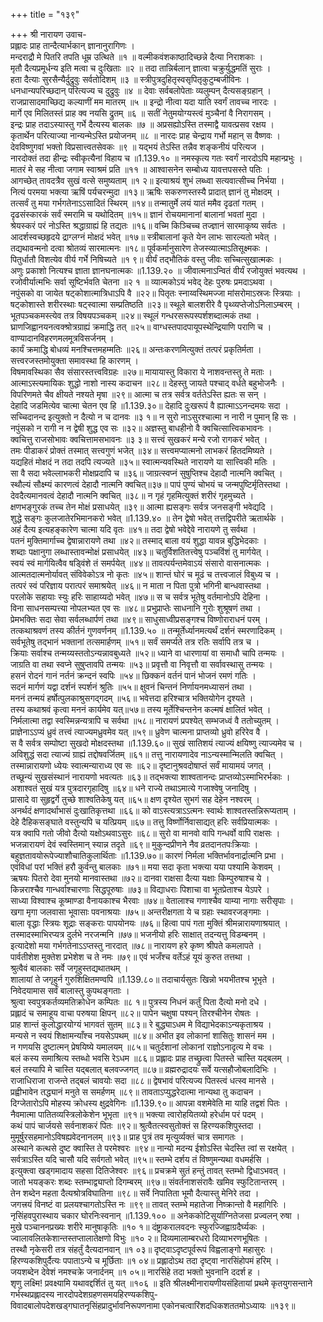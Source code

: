 +++
title = "१३९"

+++
श्री नारायण उवाच-  
प्रह्लादः प्राह तान्दैत्यार्भकान् ज्ञानानुरागिणः ।  
मन्दराद्रौ मे पितरि तपति धूम्र उत्थिते ॥१ ॥
वल्मीकवंशकाष्ठादिच्छन्ने दैत्या निराशकाः ।  
मृतौ दैत्यप्रमूर्धन्य इति मत्वा च दुःखिताः ॥२ ॥
तदा तान्निर्बलान् ज्ञात्वा चक्रुर्युद्धमतिं सुराः ।  
हता दैत्याः सुरसैन्यैर्दुद्रुवुः सर्वतोदिशम् ॥३ ॥
स्त्रीपुत्रदुहितृस्वसृपितृकुटुम्बजीविनः ।  
धनधान्यपरिच्छदान् परित्यज्य च दुद्रुवुः ॥४ ॥
देवाः सर्वबलोपेताः व्यलुम्पन् दैत्यसङ्ग्रहान् ।  
राजप्रासादमाच्छिद्य कल्याणीं मम मातरम् ॥५ ॥
इन्द्रो नीत्वा यदा याति स्वर्गं तावच्च नारदः ।  
मार्गे एव मिलितस्तं प्राह क्व नयसि द्रुतम् ॥६ ॥
सतीं नेतुमयोग्यस्त्वं मुञ्चैनां वै निरागसम् ।  
इन्द्रः प्राह तदाऽस्यास्तु गर्भे दैत्यस्य बालकः ॥७ ॥
अप्रसह्योऽस्ति तस्माद्वै यावत्प्रसव रक्षय ।  
कृतार्थेन परित्याज्या नान्यन्मेऽस्ति प्रयोजनम् ॥८ ॥
नारदः प्राह चेन्द्राय गर्भो महान् स वैष्णवः ।  
देवविष्णुगवां भक्तो विप्रसात्त्वतसेवकः ॥९ ॥
यद्भयं तेऽस्ति तन्नैव शङ्कनीयं परित्यज ।  
नारदोक्तं तदा हीन्द्रः स्वीकृत्यैनां विहाय च ॥1.139.१० ॥
नमस्कृत्य गतः स्वर्गं नारदोऽपि महान्प्रभुः ।  
मातरं मे सह नीत्वा जगाम स्वाश्रमं प्रति ॥११ ॥
आश्वासनेन सम्बोध्य यावत्तपसस्ते पतिः ।  
आगच्छेत् तावदत्रैव सुखं वत्से समुष्यताम् ॥१ २॥
इत्याश्रयं शुभं लब्ध्वा सत्यवात्सीच्च निर्भया ।  
नित्यं परमया भक्त्या ऋषिं पर्यचरन्मुदा ॥१३॥
ऋषिः सकरुणस्तस्यै प्रादात् ज्ञानं तु मोक्षदम् ।  
तत्सर्वं तु मया गर्भगतेनाऽऽसादितं स्थिरम् ॥१४॥
तन्मातुर्मे लयं यातं ममैव दृढतां गतम् ।  
दृढसंस्कारकं सर्वं स्मरामि च यथोदितम् ॥१५॥
ज्ञानं रोचयमानानां बालानां भवतां मुदा ।  
श्रेयस्करं परं नोऽस्ति श्रद्धाग्राह्यं हि तद्यतः ॥१६॥
वच्मि किञ्चिच्च तज्ज्ञानं सारमाकृष्य सर्वतः ।  
आदर्शस्वच्छहृदये द्राग्लग्नं मोक्षदं भवेत् ॥१७॥
स्त्रीबालानां कृते येन लाभः सारल्यतो भवेत् ।  
तद्यथावन्मनो दत्वा श्रोतव्यं सारमात्मनः ॥१८॥
पूर्वकर्मानुसारेण तेजस्व्यात्माऽतिसूक्ष्मकः ।  
पितुर्धातौ विशत्येव वीर्य गर्भे निषिच्यते ॥१ ९॥
वीर्यं तद्भौतिकं वस्तु जीवः सच्चित्सुखात्मकः ।  
अणुः प्रकाशो नित्यश्च ज्ञाता ज्ञानघनात्मकः ॥1.139.२० ॥
जीवात्मनाऽन्वितं वीर्यं रजोयुक्तं भवत्यथ ।  
रजोवीर्यात्मभिः सर्वा सूष्टिर्भवति चेतना ॥२ १ ॥
व्यात्मकोऽयं भवेद् देहः पुरुषः प्रमदाऽथवा ।  
नपुंसको वा जायेत षट्कोशात्मात्रिधाऽपि वै ॥२२॥
पितृतः स्नाय्वस्थिमज्जा मांसरोमाऽस्रजः स्त्रियाः ।  
षट्कोशास्ते शरीरस्थाः षट्स्वात्मा सम्प्रतिष्ठति ॥२३॥
स्थूले बालशरीरे वै पृथ्व्यप्तेजोऽनिलाऽम्बरम् ।  
भूतपञ्चकमस्त्येव तत्र विषयपञ्चकम् ॥२४॥
स्थूलं गन्धरसरूपस्पर्शशब्दात्मकं तथा ।  
घ्राणजिह्वानयनत्वक्श्रोत्रग्राह्यं क्रमाद्धि तत् ॥२५॥
वाग्धस्तपादपायूपस्थेन्द्रियाणि पराणि च ।  
वाण्यादानविहरणमलमूत्रविसर्जनम् ।  
कार्यं क्रमाद्धि बोधव्यं मनश्चित्तमहम्मतिः ॥२६॥
अन्तःकरणमित्युक्तं तत्परं प्रकृतिर्मता ।  
सत्त्वरजस्तमोयुक्ता समावस्था हि कारणम् ।  
विषमावस्थिका सैव संसारस्तत्त्वविग्रहः ॥२७॥
मायायास्तु विकारा ये नाशवन्तस्तु ते मताः ।  
आत्माऽस्त्यमायिकः शुद्धो नाशो नास्य कदाचन ॥२८॥
देहस्तु जायते पश्चाद् वर्धते बहुभोजनैः ।  
विपरिणमते चैव क्षीयते नश्यते मृषा ॥२९॥
आत्मा च तत्र सर्वत्र वर्ततेऽस्ति ह्यतः स सन् ।  
देहादि जडमित्येव चात्मा चेतन एव हि ॥1.139.३०॥
देहादि दुःखरूपं वै ह्यात्माऽऽनन्दमयः सदा ।  
सच्चिदानन्द इत्युक्तो न दैत्यो न च दानवः ॥३ १॥
न सुरो नाऽसुरश्चात्मा न नारी न पुमान् हि सः ।  
नपुंसको न रागी न न द्वेषी शुद्ध एव सः ॥३२॥
अज्ञस्तु बाधहीनो वै क्वचित्सात्त्विकभावनः ।  
क्वचित्तु राजसोभावः क्वचित्तामसभावनः ॥३ ३॥
सत्त्वं सुखकरं मन्ये रजो रागकरं भवेत् ।  
तमः पीडाकरं प्रोक्तं तस्मात् सत्त्वगुणं भजेत् ॥३४॥
सत्त्वमप्यात्मनो लाभकरं हितदमिष्यते ।  
यद्यहितं मोक्षदं न तदा तदपि त्यज्यते ॥३५॥
स्वात्मन्यवस्थिते नारायणे या सात्त्विकी मतिः ।  
सा वै सदा भवेल्लाभकरी मोक्षप्रदापि च ॥३६॥
जाग्रत्स्वप्नं सुषुप्तिश्च देहादौ नात्मनि क्वचित् ।  
स्थौल्यं सौक्ष्म्यं कारणत्वं देहादौ नात्मनि क्वचित्॥३७॥
पापं पुण्यं चोभयं च जन्मपुष्टिर्मृतिस्तथा ।  
देवदैत्यमानवत्वं देहादौ नात्मनि क्वचित् ॥३८॥
न गृहं गृहमित्युक्तं शरीरं गृहमुच्यते ।  
क्षणभङ्गुरकं तच्च तेन मोक्षं प्रसाधयेत् ॥३९॥
आत्मा ह्यसङ्गः सर्वत्र जनसङ्गी भवेद्यदि ।  
शुद्धे सङ्गः कुलजातेरभिमानकरो भवेत् ॥1.139.४० ॥
तेन द्वेषो भवेत् तत्तद्विपरीते ऋतार्थके ।  
अहं दैत्य इत्यहङ्कारेण चात्मा यदि वृतः ॥४१॥
तदा द्वेषो भवेद्देवे नारायणे तु सर्वथा ।  
पतनं मुक्तिमार्गाच्च द्वेषान्नारायणे तथा ॥४२॥
तस्माद् बाला वयं शुद्धा यावन्न बुद्धिभेदकाः ।  
शब्दाः पक्षानुगा लब्धास्तावन्मोक्षं प्रसाधयेत् ॥४३॥
चतुर्विशतितत्त्वेषु पञ्चविंशं तु मार्गयेत् ।  
स्वयं स्वं मार्गयित्वैव षड्विंशे तं समर्पयेत् ॥४४॥
तावत्पर्यन्तमेवाऽयं संसारो वासनात्मकः ।  
आत्मतदात्मनोर्यावत् संविवेकोऽत्र नो कृतः ॥४५॥
शान्तं घोरं च मूढं च तत्त्वजालं विबुध्य च ।  
तत्परं स्वं परिज्ञाय परात्परं समाश्रयेत् ॥४६॥
न माता न पिता पुत्रो भगिनी बान्धवास्तथा ।  
परलोके सहायाः स्युः हरिः साहाय्यदो भवेत् ॥४७॥
स च सर्वत्र भूतेषु वर्तमानोऽपि देहिना ।  
विना साधनसम्पत्त्या नोपलभ्यत एव सः ॥४८॥
प्रभुप्राप्तेः साधनानि गुरोः शुश्रूषणं तथा ।  
प्रेमभक्तिः सदा सेवा सर्वलब्धार्पणं तथा ॥४९॥
साधुसाध्वीप्रसङ्गश्च विष्णोराराधनं परम् ।  
तत्कथाश्रवणं तस्य कीर्तनं गुणवर्णनम् ॥1.139.५० ॥
तन्मूर्तेर्ध्यानमत्यर्थं दर्शनं स्मरणादिकम् ।  
सर्वभूतेषु तद्भानं भक्तानां तत्समार्हणम् ॥५१॥
सर्वं समर्प्यते तत्र रतिः सर्वापि तत्र च ।  
क्रियाः सर्वाश्च तन्मय्यस्ततोऽन्यन्नावबुध्यते ॥५२॥
ध्याने वा धारणायां वा समाधौ चापि तन्मयः ।  
जाग्रति वा तथा स्वप्ने सुषुप्तावपि तन्मयः ॥५३॥
प्रवृत्तौ वा निवृत्तौ वा सर्वावस्थासु तन्मयः ।  
हसनं रोदनं गानं नर्तनं क्रन्दनं स्वपिः ॥५४॥
छिक्कनं वर्तनं पानं भोजनं रमणं गतिः ।  
सदनं मार्गणं यद्वा दर्शनं स्पर्शनं श्रुतिः ॥५५॥
क्षुवनं चिन्तनं निर्णायनमध्यासनं तथा ।  
मननं तन्मयं हर्षोत्पुलकाश्रुसगद्गदम् ॥५६॥
भवेत्तदा हरिश्चात्र भक्तियोगेन दृश्यते ।  
तस्य कथाश्रवं कृत्वा मननं कार्यमेव यत्॥५७॥
तस्य मूर्तेश्चिन्तनेन कल्मषं क्षालितं भवेत् ।  
निर्मलात्मा तद्वा स्वस्मिन्नन्यत्रापि च सर्वथा ॥५८॥
नारायणं प्रपश्येत् सम्भजध्वं वै ततोच्युतम् ।  
प्राज्ञेनाऽऽप्यं ध्रुवं तत्त्वं त्याज्यमध्रुवमेव यत् ॥५९॥
ध्रुवेण चात्मना प्राप्तव्यो ध्रुवो हरिरेव वै ।  
स वै सर्वत्र सम्पोष्टा सुखदो मोक्षदस्तथा ॥1.139.६०॥
सुखं सातिशयं त्याज्यं क्षयिष्णु त्याज्यमेव च ।  
अविशुद्धं सदा त्याज्यं ग्राह्यं तद्दोषवर्जितम् ॥६१॥
तत्तु नारायणादेव नाऽन्यस्मान्मिलति क्वचित् ।  
तस्मान्नारायणो ध्येयः स्वात्मन्याराध्य एव सः ॥६२॥
दृष्टानुश्रवदोषाप्तं सर्वं मायामयं जगत् ।  
तच्छून्यं सुखसंस्थानं नारायणो भवत्यतः ॥६३॥
तद्भक्त्या शाश्वतानन्दः प्राप्तव्योऽस्माभिरर्भकाः ।  
अशाश्वतं सुखं यत्र पुत्रदारगृहादिषु ॥६४॥
धने राज्ये तथाऽमात्ये गजाश्वेषु जनादिषु ।  
प्रासादे वा सुहृद्वर्गे तुच्छे शाश्वतिकेषु यत् ॥६५॥
क्षण दृश्येत सुभगं सह देहेन नश्वरम् ।  
अनर्थदं क्षणादर्थाभासं दुःखातिकृत्तथा ॥६६॥
को वाऽस्त्यत्राऽऽत्मनः स्वार्थः शाश्वतस्तन्निरूप्यताम् ।  
देहे दैहिकसङ्घाते वस्तुन्यपि च यत्प्रियम् ॥६७॥
तत्तु विर्ष्णोर्निवासाद्यत् हरिः सर्वप्रियात्मकः ।  
यत्र क्वापि गतो जीवो दैत्यो यक्षोऽथवाऽसुरः ॥६८॥
सुरो वा मानवो वापि गन्धर्वो वापि राक्षसः ।  
भजन्नारायणं देवं स्वस्तिमान् स्यान्न तदृते ॥६९॥
मुकुन्दप्रीणने नैव व्रतदानतपःक्रियाः ।  
बहुज्ञतावयोरूपेज्याशौचातिकुलार्थिताः ॥1.139.७०॥
कारणं निर्मला भक्तिर्भावनार्द्रात्मनि प्रभा ।  
एवंविधां परां भक्तिं हरौ कुर्वन्तु बालकाः ॥७१॥
मया सदा कृता भक्त्या यया पश्यामि केशवम् ।  
ऋषयः पितरो देवा मुनयो मानवास्तथा ॥७२॥
दानवा राक्षसा दैत्या यक्षाः किम्पुरुषाश्च ये ।  
किन्नराश्चैव गान्धर्वाश्चारणाः सिद्धपूरुषाः ॥७३॥
विद्याधराः पिशाचा वा भूतप्रेताश्च येऽपरे ।  
साध्या विश्वाश्च कूष्माण्डा वैनायकाश्च भैरवाः ॥७४॥
वेतालाश्च गणाश्चैव याम्या नागाः सरीसृपाः ।  
खगा मृगा जलवासा भूवासाः पवनाश्रयाः ॥७५॥
अन्तरीक्षगता ये च ग्रहाः स्थावरजङ्गमाः ।  
बाला वृद्धाः स्त्रियः शूद्राः सङ्कराः पापयोनयः ॥७६॥
हित्वा पापं गता मुक्तिं श्रीमन्नारायणाश्रयात् ।  
तस्मादस्माभिरप्यत्र दुर्लभे नरजन्मनि ॥७७॥
भजनीयो हरिः साक्षात् तदन्यत्तु विडम्बनम् ।  
इत्यादेशो मया गर्भगतेनाऽऽप्तस्तु नारदात् ॥७८॥
नारायण हरे कृष्ण श्रीपते कमलापते ।  
पार्वतीशेश मुक्तेश प्रभेशेश च ते नमः ॥७९॥
एवं भजँश्च वर्तेऽहं यूयं कुरुत तत्तथा ।  
श्रुत्वैवं बालकाः सर्वे जगृहुस्तद्यथातथम् ।  
शालायां ते जगृहुर्न गुरुशिक्षितमण्वपि ॥1.139.८०॥
तदाचार्यसुतः खिन्नो भयभीतश्च भूभृते ।  
निवेदयामास सर्वं बालास्तु कुपथङ्गताः ।  
श्रुत्वा स्वपुत्रकर्तव्यमतिक्रोधेन कम्पितः ॥८ १॥
पुत्रस्य निधनं कर्तुं पिता दैत्यो मनो दधे ।  
प्रह्लादं च समाहूय वाचा परुषया क्षिपन् ॥८२॥
पापेन चक्षुषा पश्यन् तिरश्चीनेन रोषतः ।  
प्राह शान्तं कुलोद्धारयोग्यं भागवतं सुतम् ॥८३॥
रे बुद्ध्याऽधम मे विद्याभेदकाऽन्यकृताश्रय ।  
मन्यसे न स्वयं शिक्षामन्याँश्च नयसेऽपथम् ॥८४॥
अभीत इव लोकानां शासितुः शासनं मम ।  
न गणयसि दुष्टात्मन् प्रेषयिष्ये यमालयम् ॥८५॥
चतुर्दशानां लोकानां राज्ञोऽनादृत्य मे वचः ।  
बलं कस्य समाश्रित्य स्तब्धो भवसि रेऽधम ॥८६॥
प्रह्लादः प्राह तच्छ्रुत्वा पितस्ते चास्ति यद्बलम् ।  
बलं तस्यापि मे चास्ति यद्बलात् बलवज्जगत् ॥८७॥
व्रह्मरुद्रादयः सर्वे यत्सहौजोबलादिभिः ।  
राजाधिराजा राजन्ते तद्बलं चावयोः सदा ॥८८॥
द्वेषभावं परित्यज्य पितस्त्वं धत्स्व मानसे ।  
प्रह्वीभावेन तद्ध्यानं मनुते स समर्हणम् ॥८९॥
तावताऽप्युद्धरेदात्मा नान्यथा तु कदाचन ।  
दिग्जेतारोऽपि मोहस्य क्रोधस्य क्षुद्रवेगिनः ॥1.139.९०॥
आपन्ना वशमेवेति मा याहि तद्वशं पितः ।  
नैवमात्मा पातितव्यस्त्रिलोकेशेन भूभृता ॥९१॥
भक्त्या त्वारोहयितव्यो हरेर्धाम परं पदम् ।  
कथं पापं चार्जयसे सर्वनाशकरं पितः ॥९२॥
श्रुत्वैतत्स्वसुतोक्तं स हिरण्यकशिपुस्तदा ।  
मुमूर्षुरसहमानोऽविषह्यवेदनानलम् ॥९३॥
प्राह पुत्रं तव मृत्युर्व्यक्तं चात्र समागतः ।  
अस्थाने कत्थसे दुष्ट क्वास्ति ते परमेश्वरः ॥९४॥
नान्यो मदन्य ईशोऽस्ति चेदस्ति त्वां स रक्षयेत् ।  
सर्वत्राऽस्ति यदि चासौ यदि सर्वगतो भवेत् ॥९५॥
स्तम्भे दर्शय तं विष्णुमन्यथा वधमर्हसि ।  
इत्युक्त्वा खड्गमादाय सहसा दितिजेश्वरः ॥९६॥
प्रचक्रमे सुतं हन्तुं तावत् स्तम्भो द्विधाऽभवत् ।  
जातो भयङ्करः शब्दः स्तम्भाद्व्याप्तो दिगम्बरम् ॥९७॥
संवर्तनाशसंरावैः खमिव स्फुटितान्तरम् ।  
तेन शब्देन महता दैत्यश्रोत्रविघातिना ॥९८॥
सर्वे निपातिता भूमौ दैत्यास्तु मेनिरे तदा ।  
जगत्त्रयं विनष्टं वा प्रलयश्चागतोऽस्ति नः ॥९९॥
तावत् स्तम्भे महातेजा निष्क्रान्तो वै महागिरिः ।  
नृसिंहवपुरास्थाय चकार घोरनिःस्वनान् ॥1.139.१०० ॥
अनेककोटिसूर्याग्नितेजसा प्रज्वलन् रुषा ।  
मुखे पञ्चाननप्रख्यः शरीरे मानुषाकृतिः ॥१० १॥
दंष्ट्राकरालवदनः स्फुरज्जिह्वाग्रदैर्घ्यकः ।  
ज्वालावलितकेशान्तस्तप्तालातेक्षणो विभुः ॥१० २॥
दिव्यमालाम्बरधरो दिव्याभरणभूषितः ।  
तस्थौ नृकेसरी तत्र संहर्तुं दैत्यदानवान् ॥१ ०३॥
दृष्ट्वाऽदृष्टपूर्वरूपं विह्वलाङ्गो महासुरः ।  
हिरण्यकशिपुर्दैत्यः पपाताऽन्ये च मूर्छिताः ॥१ ०४॥
प्रह्लादोऽथ तदा दृष्ट्वा नारसिंहोपमं हरिम् ।  
जयशब्देन देवेशं नमश्चक्रे जनार्दनम् ॥१ ०५॥
नारसिंहे तदा भक्तो भुवनानि ददर्श ह ।  
शृणु लक्ष्मि! प्रवक्ष्यामि यथावद्दर्शितं तु यत् ॥१०६ ॥
इति श्रीलक्ष्मीनारायणीयसंहितायां प्रथमे कृतयुगसन्ताने गर्भस्थप्रह्लादस्य नारदोपदेशग्रहणसमयहिरण्यकशिपु-  
विवादबालोपदेशखड्गघातनृसिंहप्रादुर्भावनिरूपणनामा एकोनचत्वारिंशदधिकशततमोऽध्यायः ॥१३९॥
    
